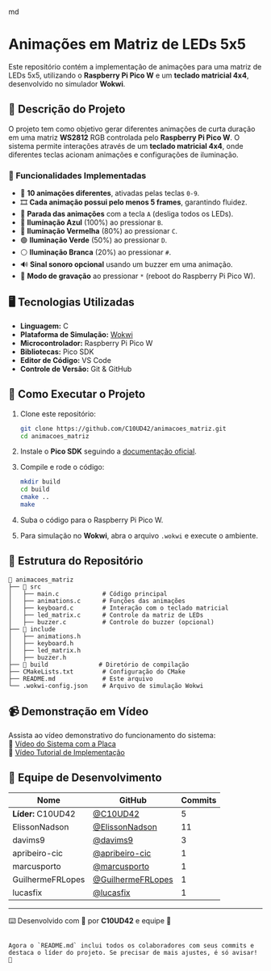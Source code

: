 md
# Animações em Matriz de LEDs 5x5

Este repositório contém a implementação de animações para uma matriz de LEDs 5x5, utilizando o **Raspberry Pi Pico W** e um **teclado matricial 4x4**, desenvolvido no simulador **Wokwi**.

## 📌 Descrição do Projeto

O projeto tem como objetivo gerar diferentes animações de curta duração em uma matriz **WS2812** RGB controlada pelo **Raspberry Pi Pico W**. O sistema permite interações através de um **teclado matricial 4x4**, onde diferentes teclas acionam animações e configurações de iluminação.

### 🔧 Funcionalidades Implementadas

- 🎨 **10 animações diferentes**, ativadas pelas teclas `0-9`.
- 🎞️ **Cada animação possui pelo menos 5 frames**, garantindo fluidez.
- 🛑 **Parada das animações** com a tecla `A` (desliga todos os LEDs).
- 🔵 **Iluminação Azul** (100%) ao pressionar `B`.
- 🔴 **Iluminação Vermelha** (80%) ao pressionar `C`.
- 🟢 **Iluminação Verde** (50%) ao pressionar `D`.
- ⚪ **Iluminação Branca** (20%) ao pressionar `#`.
- 🔊 **Sinal sonoro opcional** usando um buzzer em uma animação.
- 🔄 **Modo de gravação** ao pressionar `*` (reboot do Raspberry Pi Pico W).

## 🖥️ Tecnologias Utilizadas

- **Linguagem:** C
- **Plataforma de Simulação:** [Wokwi](https://wokwi.com/)
- **Microcontrolador:** Raspberry Pi Pico W
- **Bibliotecas:** Pico SDK
- **Editor de Código:** VS Code
- **Controle de Versão:** Git & GitHub

## 🚀 Como Executar o Projeto

1. Clone este repositório:
   ```sh
   git clone https://github.com/C10UD42/animacoes_matriz.git
   cd animacoes_matriz
   ```

2. Instale o **Pico SDK** seguindo a [documentação oficial](https://github.com/raspberrypi/pico-sdk).

3. Compile e rode o código:
   ```sh
   mkdir build
   cd build
   cmake ..
   make
   ```

4. Suba o código para o Raspberry Pi Pico W.

5. Para simulação no **Wokwi**, abra o arquivo `.wokwi` e execute o ambiente.

## 📂 Estrutura do Repositório

```
📁 animacoes_matriz
├── 📂 src
│   ├── main.c            # Código principal
│   ├── animations.c      # Funções das animações
│   ├── keyboard.c        # Interação com o teclado matricial
│   ├── led_matrix.c      # Controle da matriz de LEDs
│   ├── buzzer.c          # Controle do buzzer (opcional)
├── 📂 include
│   ├── animations.h
│   ├── keyboard.h
│   ├── led_matrix.h
│   ├── buzzer.h
├── 📁 build              # Diretório de compilação
├── CMakeLists.txt        # Configuração do CMake
├── README.md             # Este arquivo
└── .wokwi-config.json    # Arquivo de simulação Wokwi
```

## 📹 Demonstração em Vídeo

Assista ao vídeo demonstrativo do funcionamento do sistema:  
🔗 [Vídeo do Sistema com a Placa](https://github.com/C10UD42/animacoes_matriz/video1.mp4)  
🔗 [Vídeo Tutorial de Implementação](https://github.com/C10UD42/animacoes_matriz/video2.mp4)

## 👥 Equipe de Desenvolvimento

| Nome | GitHub | Commits |
|------|--------|---------|
| **Líder:** C10UD42 | [@C10UD42](https://github.com/C10UD42) | 5 |
| ElissonNadson | [@ElissonNadson](https://github.com/ElissonNadson) | 11 |
| davims9 | [@davims9](https://github.com/davims9) | 3 |
| apribeiro-cic | [@apribeiro-cic](https://github.com/apribeiro-cic) | 1 |
| marcusporto | [@marcusporto](https://github.com/marcusporto) | 1 |
| GuilhermeFRLopes | [@GuilhermeFRLopes](https://github.com/GuilhermeFRLopes) | 1 |
| lucasfix | [@lucasfix](https://github.com/lucasfix) | 1 |

---

⌨️ Desenvolvido com 💙 por **C10UD42** e equipe 🚀
```

Agora o `README.md` inclui todos os colaboradores com seus commits e destaca o líder do projeto. Se precisar de mais ajustes, é só avisar! 🚀
